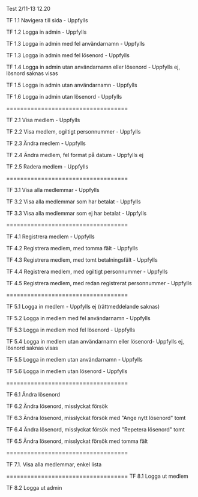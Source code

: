Test 2/11-13 12.20

TF 1.1 Navigera till sida - Uppfylls

TF 1.2 Logga in admin - Uppfylls

TF 1.3 Logga in admin med fel användarnamn - Uppfylls	

TF 1.3 Logga in admin med fel lösenord	- Uppfylls

TF 1.4 Logga in admin utan användarnamn	eller lösenord - Uppfylls ej, lösnord saknas visas

TF 1.5 Logga in admin utan användarnamn	- Uppfylls

TF 1.6 Logga in admin utan lösenord	- Uppfylls

===================================

TF 2.1 Visa medlem - Uppfylls

TF 2.2 Visa medlem, ogiltigt personnummer - Uppfylls

TF 2.3 Ändra medlem - Uppfylls

TF 2.4 Ändra medlem, fel format på datum - Uppfylls ej

TF 2.5 Radera medlem - Uppfylls

===================================

TF 3.1 Visa alla medlemmar - Uppfylls

TF 3.2 Visa alla medlemmar som har betalat - Uppfylls

TF 3.3 Visa alla medlemmar som ej har betalat - Uppfylls

===================================

TF 4.1 Registrera medlem - Uppfylls

TF 4.2 Registrera medlem, med tomma fält - Uppfylls

TF 4.3 Registrera medlem, med tomt betalningsfält - Uppfylls

TF 4.4 Registrera medlem, med ogiltigt personnummer - Uppfylls

TF 4.5 Registrera medlem, med redan registrerat personnummer - Uppfylls

===================================

TF 5.1 Logga in medlem  - Uppfylls ej (rättmeddelande saknas)

TF 5.2 Logga in medlem med fel användarnamn	- Uppfylls

TF 5.3 Logga in medlem med fel lösenord	- Uppfylls

TF 5.4 Logga in medlem utan användarnamn eller lösenord- Uppfylls ej, lösnord saknas visas

TF 5.5 Logga in medlem utan användarnamn - Uppfylls	

TF 5.6 Logga in medlem utan lösenord - Uppfylls	

===================================

TF 6.1 Ändra lösenord

TF 6.2 Ändra lösenord, misslyckat försök

TF 6.3 Ändra lösenord, misslyckat försök med "Ange nytt lösenord" tomt 

TF 6.4 Ändra lösenord, misslyckat försök med "Repetera lösenord" tomt 

TF 6.5 Ändra lösenord, misslyckat försök med tomma fält


===================================

TF 7.1. Visa alla medlemmar, enkel lista

===================================
TF 8.1 Logga ut medlem

TF 8.2 Logga ut admin